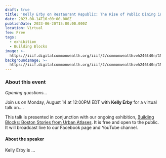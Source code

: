 ```yaml
---
draft: true
title: 'Kelly Erby on Restaurant Republic: The Rise of Public Dining in Boston'
date: 2023-08-14T16:00:00.000Z
publishDate: 2023-06-20T15:00:00.000Z
location: Virtual
fee: Free
tags:
  - exhibition
  - Building Blocks
image: >-
  https://iiif.digitalcommonwealth.org/iiif/2/commonwealth:wh246t40n/150,147,3045,1809/2000,/0/default.jpg
backgroundImage: >-
  https://iiif.digitalcommonwealth.org/iiif/2/commonwealth:wh246t40n/150,147,3045,1809/2000,/0/default.jpg
---
```


### About this event

*Opening questions...*

Join us on Monday, August 14 at 12:00PM EDT with **Kelly Erby** for a virtual talk on....

This talk is presented in conjunction with our ongoing exhibition, [Building Blocks: Boston Stories from Urban Atlases](https://www.leventhalmap.org/digital-exhibitions/building-blocks/). It is free and open to the public. It will broadcast live to our Facebook page and YouTube channel.

#### About the speaker

Kelly Erby is ...
